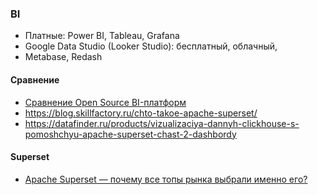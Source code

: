 ### BI
- Платные: Power BI, Tableau, Grafana
- Google Data Studio (Looker Studio): бесплатный, облачный,
- Metabase, Redash
#### Сравнение
- [Сравнение Open Source BI-платформ](https://habr.com/ru/companies/axenix/articles/775194/)
- https://blog.skillfactory.ru/chto-takoe-apache-superset/
- https://datafinder.ru/products/vizualizaciya-dannyh-clickhouse-s-pomoshchyu-apache-superset-chast-2-dashbordy
#### Superset
- [Apache Superset — почему все топы рынка выбрали именно его?](https://habr.com/ru/articles/939876/)
